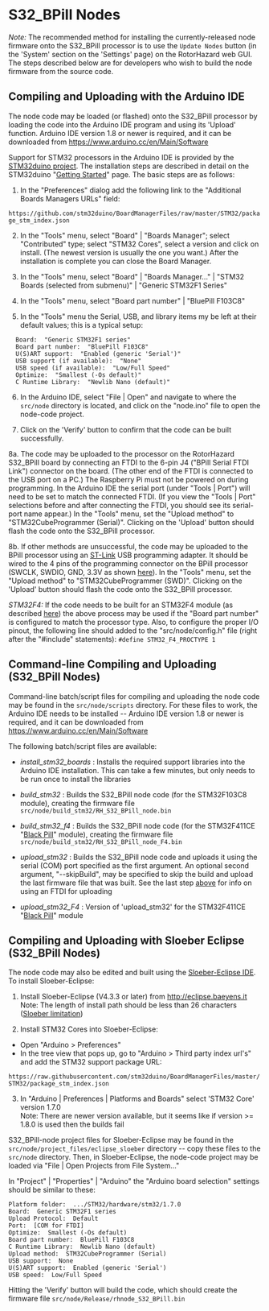 # S32_BPill Nodes

*Note:* The recommended method for installing the currently-released node firmware onto the S32_BPill processor is to use the `Update Nodes` button (in the 'System' section on the 'Settings' page) on the RotorHazard web GUI. The steps described below are for developers who wish to build the node firmware from the source code.

## Compiling and Uploading with the Arduino IDE

The node code may be loaded (or flashed) onto the S32_BPill processor by loading the code into the Arduino IDE program and using its 'Upload' function. Arduino IDE version 1.8 or newer is required, and it can be downloaded from https://www.arduino.cc/en/Main/Software

Support for STM32 processors in the Arduino IDE is provided by the [STM32duino project](https://github.com/stm32duino). The installation steps are described in detail on the STM32duino "[Getting Started](https://github.com/stm32duino/wiki/wiki/Getting-Started)" page. The basic steps are as follows:

1. In the "Preferences" dialog add the following link to the "Additional Boards Managers URLs" field:

`https://github.com/stm32duino/BoardManagerFiles/raw/master/STM32/package_stm_index.json`

2. In the "Tools" menu, select "Board" | "Boards Manager"; select "Contributed" type; select "STM32 Cores", select a version and click on install. (The newest version is usually the one you want.) After the installation is complete you can close the Board Manager.

3. In the "Tools" menu, select "Board" | "Boards Manager..." | "STM32 Boards (selected from submenu)" | "Generic STM32F1 Series"

4. In the "Tools" menu, select "Board part number" | "BluePill F103C8"

5. In the "Tools" menu the Serial, USB, and library items my be left at their default values; this is a typical setup:
```
  Board:  "Generic STM32F1 series"
  Board part number:  "BluePill F103C8"
  U(S)ART support:  "Enabled (generic 'Serial')"
  USB support (if available):  "None"
  USB speed (if available):  "Low/Full Speed"
  Optimize:  "Smallest (-Os default)"
  C Runtime Library:  "Newlib Nano (default)"
```

6. In the Arduino IDE, select "File | Open" and navigate to where the `src/node` directory is located, and click on the "node.ino" file to open the node-code project.

7. Click on the 'Verify' button to confirm that the code can be built successfully.

<a id="s32ftdi"></a>
8a. The code may be uploaded to the processor on the RotorHazard S32_BPill board by connecting an FTDI to the 6-pin J4 ("BPill Serial FTDI Link") connector on the board. (The other end of the FTDI is connected to the USB port on a PC.) The Raspberry Pi must not be powered on during programming. In the Arduino IDE the serial port (under "Tools | Port") will need to be set to match the connected FTDI.  (If you view the "Tools | Port" selections before and after connecting the FTDI, you should see its serial-port name appear.) In the "Tools" menu, set the "Upload method" to "STM32CubeProgrammer (Serial)". Clicking on the 'Upload' button should flash the code onto the S32_BPill processor.

<a id="s32stlink"></a>
8b. If other methods are unsuccessful, the code may be uploaded to the BPill processor using an [ST-Link](https://www.ebay.com/sch/i.html?_nkw=ST-Link) USB programming adapter. It should be wired to the 4 pins of the programming connector on the BPill processor (SWCLK, SWDIO, GND, 3.3V as shown [here](https://alexbirkett.github.io/microcontroller/2019/03/30/flash_bluepill_using_ST_link.html)). In the "Tools" menu, set the "Upload method" to "STM32CubeProgrammer (SWD)". Clicking on the 'Upload' button should flash the code onto the S32_BPill processor.

*STM32F4:* If the code needs to be built for an STM32F4 module (as described [here](../../resources/S32_BPill_PCB/stm32f4module.md)) the above process may be used if the "Board part number" is configured to match the processor type.  Also, to configure the proper I/O pinout, the following line should added to the "src/node/config.h" file (right after the "#include" statements):  `#define STM32_F4_PROCTYPE 1`

## Command-line Compiling and Uploading (S32_BPill Nodes)

Command-line batch/script files for compiling and uploading the node code may be found in the `src/node/scripts` directory. For these files to work, the Arduino IDE needs to be installed -- Arduino IDE version 1.8 or newer is required, and it can be downloaded from https://www.arduino.cc/en/Main/Software

The following batch/script files are available:

* *install_stm32_boards* : Installs the required support libraries into the Arduino IDE installation. This can take a few minutes, but only needs to be run once to install the libraries

* *build_stm32* : Builds the S32_BPill node code (for the STM32F103C8 module), creating the firmware file `src/node/build_stm32/RH_S32_BPill_node.bin`

* *build_stm32_f4* : Builds the S32_BPill node code (for the STM32F411CE "[Black Pill](https://github.com/WeActTC/MiniSTM32F4x1)" module), creating the firmware file `src/node/build_stm32/RH_S32_BPill_node_F4.bin`

* *upload_stm32* : Builds the S32_BPill node code and uploads it using the serial (COM) port specified as the first argument. An optional second argument, "--skipBuild", may be specified to skip the build and upload the last firmware file that was built. See the last step [above](#s32ftdi) for info on using an FTDI for uploading

* *upload_stm32_F4* : Version of 'upload_stm32' for the STM32F411CE "[Black Pill](https://github.com/WeActTC/MiniSTM32F4x1)" module

## Compiling and Uploading with Sloeber Eclipse (S32_BPill Nodes)

The node code may also be edited and built using the [Sloeber-Eclipse IDE](http://eclipse.baeyens.it). To install Sloeber-Eclipse:

1. Install Sloeber-Eclipse (V4.3.3 or later) from http://eclipse.baeyens.it <br>
  Note: The length of install path should be less than 26 characters ([Sloeber limitation](https://github.com/Sloeber/arduino-eclipse-plugin/issues/705))

2. Install STM32 Cores into Sloeber-Eclipse:
  * Open "Arduino > Preferences"
  * In the tree view that pops up, go to "Arduino > Third party index url's" and add the STM32 support package URL:

`https://raw.githubusercontent.com/stm32duino/BoardManagerFiles/master/STM32/package_stm_index.json`

3. In "Arduino | Preferences | Platforms and Boards" select 'STM32 Core' version 1.7.0 <br>
  Note:  There are newer version available, but it seems like if version >= 1.8.0 is used then the builds fail


S32_BPill-node project files for Sloeber-Eclipse may be found in the `src/node/project_files/eclipse_sloeber` directory -- copy these files to the `src/node` directory. Then, in Sloeber-Eclipse, the node-code project may be loaded via "File | Open Projects from File System..."

In "Project" | "Properties" | "Arduino" the "Arduino board selection" settings should be similar to these:
```
Platform folder:  .../STM32/hardware/stm32/1.7.0
Board:  Generic STM32F1 series
Upload Protocol:  Default
Port:  [COM for FTDI]
Optimize:  Smallest (-Os default)
Board part number:  BluePill F103C8
C Runtime Library:  Newlib Nano (default)
Upload method:  STM32CubeProgrammer (Serial)
USB support:  None
U(S)ART support:  Enabled (generic 'Serial')
USB speed:  Low/Full Speed
```

Hitting the 'Verify' button will build the code, which should create the firmware file `src/node/Release/rhnode_S32_BPill.bin`
